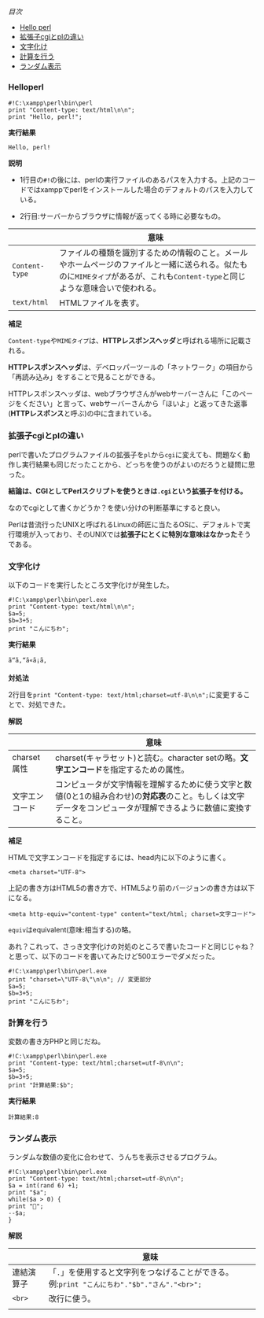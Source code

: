 *目次*
* [Hello perl](#Helloperl)
* [拡張子cgiとplの違い](#拡張子cgiとplの違い)
* [文字化け](#文字化け)
* [計算を行う](#計算を行う)
* [ランダム表示](#ランダム表示)

### Helloperl

```
#!C:\xampp\perl\bin\perl
print "Content-type: text/html\n\n";
print "Hello, perl!";
```

**実行結果**

`Hello, perl!`

**説明**

* 1行目の`#!`の後には、perlの実行ファイルのあるパスを入力する。上記のコードではxamppでperlをインストールした場合のデフォルトのパスを入力している。

* 2行目:サーバーからブラウザに情報が返ってくる時に必要なもの。

||意味|
|-|-|
|`Content-type`|ファイルの種類を識別するための情報のこと。メールやホームページのファイルと一緒に送られる。似たものに`MIMEタイプ`があるが、これも`Content-type`と同じような意味合いで使われる。|
|`text/html`|HTMLファイルを表す。|

**補足**

`Content-type`や`MIMEタイプ`は、**HTTPレスポンスヘッダ**と呼ばれる場所に記載される。

**HTTPレスポンスヘッダ**は、デベロッパーツールの「ネットワーク」の項目から「再読み込み」をすることで見ることができる。

HTTPレスポンスヘッダは、webブラウザさんがwebサーバーさんに「このページをください」と言って、webサーバーさんから「ほいよ」と返ってきた返事(**HTTPレスポンス**と呼ぶ)の中に含まれている。

### 拡張子cgiとplの違い

perlで書いたプログラムファイルの拡張子を`pl`から`cgi`に変えても、問題なく動作し実行結果も同じだったことから、どっちを使うのがよいのだろうと疑問に思った。

**結論は、CGIとしてPerlスクリプトを使うときは`.cgi`という拡張子を付ける。**

なのでcgiとして書くかどうか？を使い分けの判断基準にすると良い。

Perlは昔流行ったUNIXと呼ばれるLinuxの師匠に当たるOSに、デフォルトで実行環境が入っており、そのUNIXでは**拡張子にとくに特別な意味はなかった**そうである。

### 文字化け

以下のコードを実行したところ文字化けが発生した。

```
#!C:\xampp\perl\bin\perl.exe
print "Content-type: text/html\n\n";
$a=5;
$b=3+5;
print "こんにちわ";
```

**実行結果**

```
ã“ã‚“ã«ã¡ã‚
```

**対処法**

2行目を`print "Content-type: text/html;charset=utf-8\n\n";`に変更することで、対処できた。

**解説**

||意味|
|-|-|
|charset属性|charset(キャラセット)と読む。character setの略。**文字エンコード**を指定するための属性。|
|文字エンコード|コンピュータが文字情報を理解するために使う文字と数値(0と1の組み合わせ)の**対応表**のこと。もしくは文字データをコンピュータが理解できるように数値に変換すること。|

**補足**

HTMLで文字エンコードを指定するには、head内に以下のように書く。

```
<meta charset="UTF-8">
```

上記の書き方はHTML5の書き方で、HTML5より前のバージョンの書き方は以下になる。

```
<meta http-equiv="content-type" content="text/html; charset=文字コード">
```
`equiv`はequivalent(意味:相当する)の略。

あれ？これって、さっき文字化けの対処のところで書いたコードと同じじゃね？と思って、以下のコードを書いてみたけど500エラーでダメだった。

```
#!C:\xampp\perl\bin\perl.exe
print "charset=\"UTF-8\"\n\n"; // 変更部分
$a=5;
$b=3+5;
print "こんにちわ";
```

### 計算を行う

変数の書き方PHPと同じだね。

```
#!C:\xampp\perl\bin\perl.exe
print "Content-type: text/html;charset=utf-8\n\n";
$a=5;
$b=3+5;
print "計算結果:$b";
```

**実行結果**

```
計算結果:8
```

### ランダム表示

ランダムな数値の変化に合わせて、うんちを表示させるプログラム。

```
#!C:\xampp\perl\bin\perl.exe
print "Content-type: text/html;charset=utf-8\n\n";
$a = int(rand 6) +1;
print "$a";
while($a > 0) {
print "💩";
--$a; 
}
```

**解説**

||意味|
|-|-|
|連結演算子|「`.`」を使用すると文字列をつなげることができる。例:`print "こんにちわ"."$b"."さん"."<br>";`|
|`<br>`|改行に使う。|
|||



